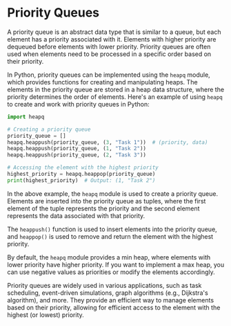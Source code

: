 # Priority Queues

A priority queue is an abstract data type that is similar to a queue, but each element has a priority associated with it. Elements with higher priority are dequeued before elements with lower priority. Priority queues are often used when elements need to be processed in a specific order based on their priority.

In Python, priority queues can be implemented using the `heapq` module, which provides functions for creating and manipulating heaps. The elements in the priority queue are stored in a heap data structure, where the priority determines the order of elements. Here's an example of using `heapq` to create and work with priority queues in Python:

```python
import heapq

# Creating a priority queue
priority_queue = []
heapq.heappush(priority_queue, (3, "Task 1"))  # (priority, data)
heapq.heappush(priority_queue, (1, "Task 2"))
heapq.heappush(priority_queue, (2, "Task 3"))

# Accessing the element with the highest priority
highest_priority = heapq.heappop(priority_queue)
print(highest_priority)  # Output: (1, "Task 2")
```

In the above example, the `heapq` module is used to create a priority queue. Elements are inserted into the priority queue as tuples, where the first element of the tuple represents the priority and the second element represents the data associated with that priority.

The `heappush()` function is used to insert elements into the priority queue, and `heappop()` is used to remove and return the element with the highest priority.

By default, the `heapq` module provides a min heap, where elements with lower priority have higher priority. If you want to implement a max heap, you can use negative values as priorities or modify the elements accordingly.

Priority queues are widely used in various applications, such as task scheduling, event-driven simulations, graph algorithms (e.g., Dijkstra's algorithm), and more. They provide an efficient way to manage elements based on their priority, allowing for efficient access to the element with the highest (or lowest) priority.